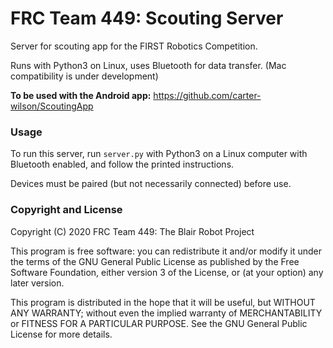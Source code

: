 # FRC Team 449: Scouting Server
Server for scouting app for the FIRST Robotics Competition.

Runs with Python3 on Linux, uses Bluetooth for data transfer. (Mac compatibility is under development)

__To be used with the Android app:__ https://github.com/carter-wilson/ScoutingApp

### Usage

To run this server, run `server.py` with Python3 on a Linux computer with Bluetooth enabled, and follow the printed instructions.

Devices must be paired (but not necessarily connected) before use.


### Copyright and License
Copyright (C) 2020 FRC Team 449: The Blair Robot Project

This program is free software: you can redistribute it and/or modify it under the terms of the GNU General Public License as published by the Free Software Foundation, either version 3 of the License, or (at your option) any later version.

This program is distributed in the hope that it will be useful, but WITHOUT ANY WARRANTY; without even the implied warranty of MERCHANTABILITY or FITNESS FOR A PARTICULAR PURPOSE. See the GNU General Public License for more details.
